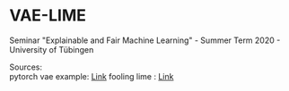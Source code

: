 # VAE-LIME
Seminar "Explainable and Fair Machine Learning" - Summer Term 2020 - University of Tübingen  


Sources:  
pytorch vae example: [Link](https://github.com/pytorch/examples/tree/master/vae)
fooling lime : [Link](https://github.com/dylan-slack/Fooling-LIME-SHAP)
